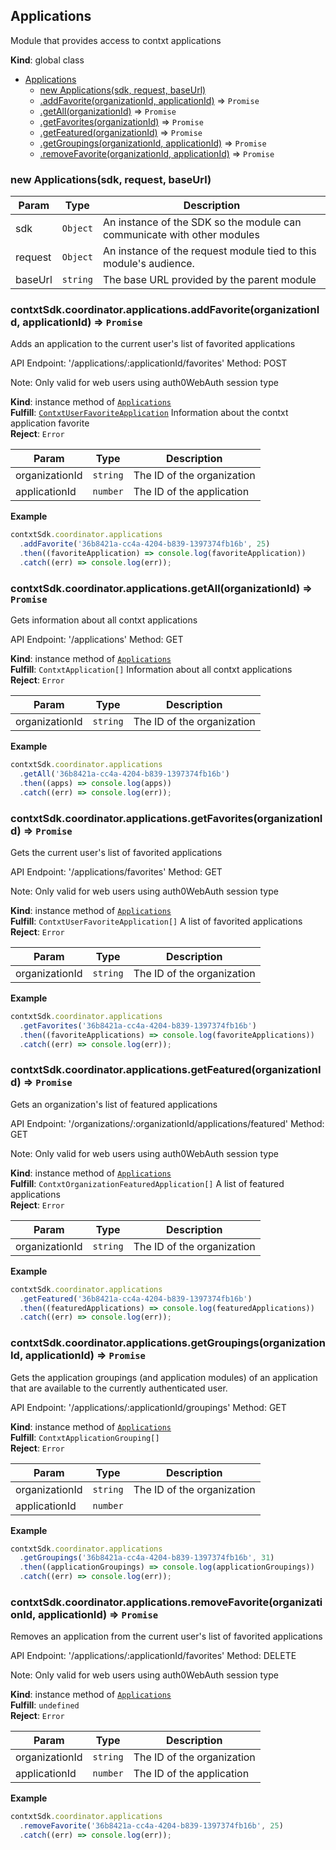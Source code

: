 <a name="Applications"></a>

## Applications
Module that provides access to contxt applications

**Kind**: global class  

* [Applications](#Applications)
    * [new Applications(sdk, request, baseUrl)](#new_Applications_new)
    * [.addFavorite(organizationId, applicationId)](#Applications+addFavorite) ⇒ <code>Promise</code>
    * [.getAll(organizationId)](#Applications+getAll) ⇒ <code>Promise</code>
    * [.getFavorites(organizationId)](#Applications+getFavorites) ⇒ <code>Promise</code>
    * [.getFeatured(organizationId)](#Applications+getFeatured) ⇒ <code>Promise</code>
    * [.getGroupings(organizationId, applicationId)](#Applications+getGroupings) ⇒ <code>Promise</code>
    * [.removeFavorite(organizationId, applicationId)](#Applications+removeFavorite) ⇒ <code>Promise</code>

<a name="new_Applications_new"></a>

### new Applications(sdk, request, baseUrl)

| Param | Type | Description |
| --- | --- | --- |
| sdk | <code>Object</code> | An instance of the SDK so the module can communicate with other modules |
| request | <code>Object</code> | An instance of the request module tied to this module's audience. |
| baseUrl | <code>string</code> | The base URL provided by the parent module |

<a name="Applications+addFavorite"></a>

### contxtSdk.coordinator.applications.addFavorite(organizationId, applicationId) ⇒ <code>Promise</code>
Adds an application to the current user's list of favorited applications

API Endpoint: '/applications/:applicationId/favorites'
Method: POST

Note: Only valid for web users using auth0WebAuth session type

**Kind**: instance method of [<code>Applications</code>](#Applications)  
**Fulfill**: [<code>ContxtUserFavoriteApplication</code>](./Typedefs.md#ContxtUserFavoriteApplication) Information about the contxt application favorite  
**Reject**: <code>Error</code>  

| Param | Type | Description |
| --- | --- | --- |
| organizationId | <code>string</code> | The ID of the organization |
| applicationId | <code>number</code> | The ID of the application |

**Example**  
```js
contxtSdk.coordinator.applications
  .addFavorite('36b8421a-cc4a-4204-b839-1397374fb16b', 25)
  .then((favoriteApplication) => console.log(favoriteApplication))
  .catch((err) => console.log(err));
```
<a name="Applications+getAll"></a>

### contxtSdk.coordinator.applications.getAll(organizationId) ⇒ <code>Promise</code>
Gets information about all contxt applications

API Endpoint: '/applications'
Method: GET

**Kind**: instance method of [<code>Applications</code>](#Applications)  
**Fulfill**: <code>ContxtApplication[]</code> Information about all contxt applications  
**Reject**: <code>Error</code>  

| Param | Type | Description |
| --- | --- | --- |
| organizationId | <code>string</code> | The ID of the organization |

**Example**  
```js
contxtSdk.coordinator.applications
  .getAll('36b8421a-cc4a-4204-b839-1397374fb16b')
  .then((apps) => console.log(apps))
  .catch((err) => console.log(err));
```
<a name="Applications+getFavorites"></a>

### contxtSdk.coordinator.applications.getFavorites(organizationId) ⇒ <code>Promise</code>
Gets the current user's list of favorited applications

API Endpoint: '/applications/favorites'
Method: GET

Note: Only valid for web users using auth0WebAuth session type

**Kind**: instance method of [<code>Applications</code>](#Applications)  
**Fulfill**: <code>ContxtUserFavoriteApplication[]</code> A list of favorited applications  
**Reject**: <code>Error</code>  

| Param | Type | Description |
| --- | --- | --- |
| organizationId | <code>string</code> | The ID of the organization |

**Example**  
```js
contxtSdk.coordinator.applications
  .getFavorites('36b8421a-cc4a-4204-b839-1397374fb16b')
  .then((favoriteApplications) => console.log(favoriteApplications))
  .catch((err) => console.log(err));
```
<a name="Applications+getFeatured"></a>

### contxtSdk.coordinator.applications.getFeatured(organizationId) ⇒ <code>Promise</code>
Gets an organization's list of featured applications

API Endpoint: '/organizations/:organizationId/applications/featured'
Method: GET

Note: Only valid for web users using auth0WebAuth session type

**Kind**: instance method of [<code>Applications</code>](#Applications)  
**Fulfill**: <code>ContxtOrganizationFeaturedApplication[]</code> A list of featured applications  
**Reject**: <code>Error</code>  

| Param | Type | Description |
| --- | --- | --- |
| organizationId | <code>string</code> | The ID of the organization |

**Example**  
```js
contxtSdk.coordinator.applications
  .getFeatured('36b8421a-cc4a-4204-b839-1397374fb16b')
  .then((featuredApplications) => console.log(featuredApplications))
  .catch((err) => console.log(err));
```
<a name="Applications+getGroupings"></a>

### contxtSdk.coordinator.applications.getGroupings(organizationId, applicationId) ⇒ <code>Promise</code>
Gets the application groupings (and application modules) of an application
that are available to the currently authenticated user.

API Endpoint: '/applications/:applicationId/groupings'
Method: GET

**Kind**: instance method of [<code>Applications</code>](#Applications)  
**Fulfill**: <code>ContxtApplicationGrouping[]</code>  
**Reject**: <code>Error</code>  

| Param | Type | Description |
| --- | --- | --- |
| organizationId | <code>string</code> | The ID of the organization |
| applicationId | <code>number</code> |  |

**Example**  
```js
contxtSdk.coordinator.applications
  .getGroupings('36b8421a-cc4a-4204-b839-1397374fb16b', 31)
  .then((applicationGroupings) => console.log(applicationGroupings))
  .catch((err) => console.log(err));
```
<a name="Applications+removeFavorite"></a>

### contxtSdk.coordinator.applications.removeFavorite(organizationId, applicationId) ⇒ <code>Promise</code>
Removes an application from the current user's list of favorited applications

API Endpoint: '/applications/:applicationId/favorites'
Method: DELETE

Note: Only valid for web users using auth0WebAuth session type

**Kind**: instance method of [<code>Applications</code>](#Applications)  
**Fulfill**: <code>undefined</code>  
**Reject**: <code>Error</code>  

| Param | Type | Description |
| --- | --- | --- |
| organizationId | <code>string</code> | The ID of the organization |
| applicationId | <code>number</code> | The ID of the application |

**Example**  
```js
contxtSdk.coordinator.applications
  .removeFavorite('36b8421a-cc4a-4204-b839-1397374fb16b', 25)
  .catch((err) => console.log(err));
```
